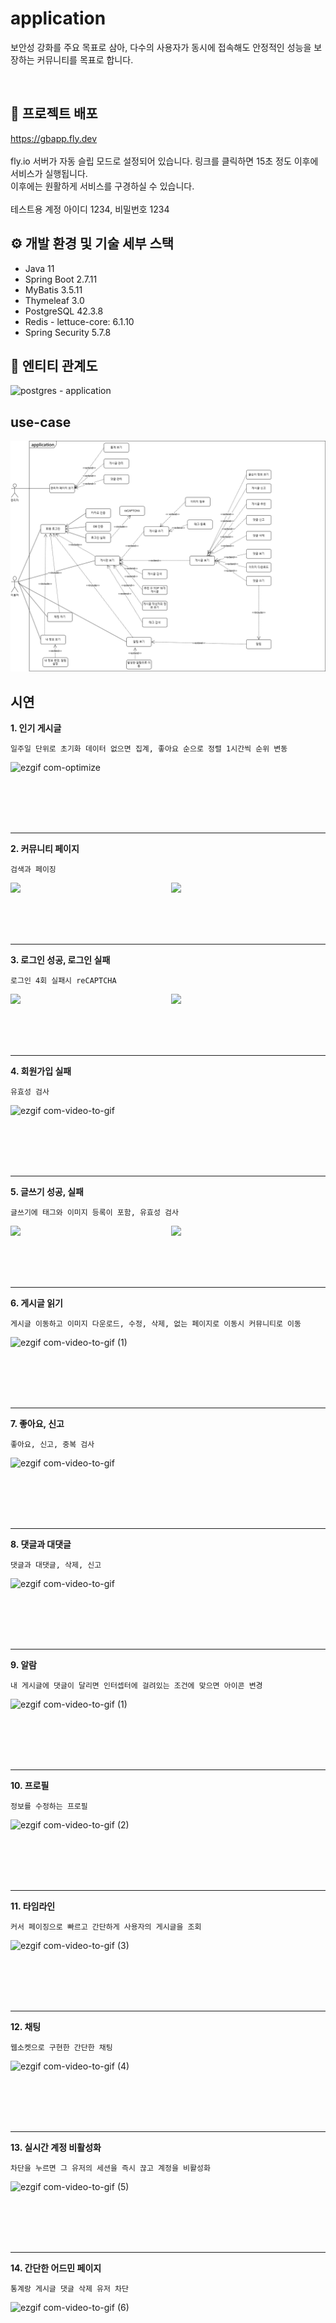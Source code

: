# application
보안성 강화를 주요 목표로 삼아, 다수의 사용자가 동시에 접속해도 안정적인 성능을 보장하는 커뮤니티를 목표로 합니다.


<br>

## 📒 프로젝트 배포
https://gbapp.fly.dev
<br>
<br>
fly.io 서버가 자동 슬립 모드로 설정되어 있습니다. 링크를 클릭하면 15초 정도 이후에 서비스가 실행됩니다.
<br>
이후에는 원활하게 서비스를 구경하실 수 있습니다.
<br>
<br>
테스트용 계정 아이디 1234, 비밀번호 1234

## ⚙️ 개발 환경 및 기술 세부 스택
- Java 11
- Spring Boot 2.7.11
- MyBatis 3.5.11
- Thymeleaf 3.0
- PostgreSQL 42.3.8
- Redis - lettuce-core: 6.1.10
- Spring Security 5.7.8

  
  
  

## 📄 엔티티 관계도
![postgres - application](https://github.com/fxzz/application/assets/3148006/20ff60d6-25bf-4923-b2e3-eb279e318ed8)




## use-case

![](https://github.com/fxzz/application/raw/main/Usecase%20Diagram.png)


## 시연
**1. 인기 게시글**

```
일주일 단위로 초기화 데이터 없으면 집계, 좋아요 순으로 정렬 1시간씩 순위 변동
```
  
![ezgif com-optimize](https://github.com/fxzz/application/assets/3148006/3d737026-bc48-48d3-b200-4592a3ade9de)

<br>
<br>
<br>
<br>

***

**2. 커뮤니티 페이지**
```
검색과 페이징
```
<div style="display: flex; justify-content: space-between;">
  <img src="https://github.com/fxzz/application/assets/3148006/4c942c02-f750-4c97-bef2-a75ee856c8d3" width="49%">
  <img src="https://github.com/fxzz/application/assets/3148006/6c37fd71-bf74-4cf2-926f-27faed52c322" width="49%">
</div>

<br>
<br>
<br>
<br>

***

**3. 로그인 성공, 로그인 실패**
```
로그인 4회 실패시 reCAPTCHA
```
<div style="display: flex; justify-content: space-between;">
  <img src="https://github.com/fxzz/application/assets/3148006/a13ef6b4-a91c-4940-9aec-6a7c73291a9d" width="49%">
  <img src="https://github.com/fxzz/application/assets/3148006/39719ce7-f85c-4f76-a8dc-1ca3347a399c" width="49%">
</div>

<br>
<br>
<br>
<br>

***

**4. 회원가입 실패**
```
유효성 검사
```

![ezgif com-video-to-gif](https://github.com/fxzz/application/assets/3148006/13b15aba-ac1c-436c-a5ab-4c7959ed7fb2)


<br>
<br>
<br>
<br>

***

**5. 글쓰기 성공, 실패**
```
글쓰기에 태그와 이미지 등록이 포함, 유효성 검사
```

<div style="display: flex; justify-content: space-between;">
  <img src="https://github.com/fxzz/application/assets/3148006/95f2dd0c-279c-408a-945b-7f63ff22cec0" width="49%">
  <img src="https://github.com/fxzz/application/assets/3148006/a203ccb4-d9c8-45d4-b24d-96a3f15e8a5e" width="49%">
</div>

<br>
<br>
<br>
<br>

***

**6. 게시글 읽기**
```
게시글 이동하고 이미지 다운로드, 수정, 삭제, 없는 페이지로 이동시 커뮤니티로 이동
```

![ezgif com-video-to-gif (1)](https://github.com/fxzz/StudyNotes/assets/3148006/d3225be3-eef5-4eb7-a1ca-e2c63e6caebd)

<br>
<br>
<br>
<br>

***

**7. 좋아요, 신고**
```
좋아요, 신고, 중복 검사
```

![ezgif com-video-to-gif](https://github.com/fxzz/StudyNotes/assets/3148006/32963730-ec27-4efd-82c2-d1628891961f)

<br>
<br>
<br>
<br>

***

**8. 댓글과 대댓글**
```
댓글과 대댓글, 삭제, 신고
```

![ezgif com-video-to-gif](https://github.com/fxzz/StudyNotes/assets/3148006/8b2b2e5b-ea36-4c0f-820a-c394eb5bc887)

<br>
<br>
<br>
<br>

***


**9. 알람**
```
내 게시글에 댓글이 달리면 인터셉터에 걸려있는 조건에 맞으면 아이콘 변경
```

![ezgif com-video-to-gif (1)](https://github.com/fxzz/StudyNotes/assets/3148006/4c248d8e-1d5c-4acb-92b0-2a925e5f207a)

<br>
<br>
<br>
<br>

***

**10. 프로필**
```
정보를 수정하는 프로필
```

![ezgif com-video-to-gif (2)](https://github.com/fxzz/StudyNotes/assets/3148006/145c528f-168b-4c3f-8af9-dccfb8e2a63f)

<br>
<br>
<br>
<br>

***

**11. 타임라인**
```
커서 페이징으로 빠르고 간단하게 사용자의 게시글을 조회
```

![ezgif com-video-to-gif (3)](https://github.com/fxzz/StudyNotes/assets/3148006/4119cd5e-ca93-409e-b90d-90eeb54851e5)

<br>
<br>
<br>
<br>

***
**12. 채팅**
```
웹소켓으로 구현한 간단한 채팅
```

![ezgif com-video-to-gif (4)](https://github.com/fxzz/StudyNotes/assets/3148006/a7f44e6d-24fe-41c0-a822-4808fd6e8d54)

<br>
<br>
<br>
<br>

***
**13. 실시간 계정 비활성화**
```
차단을 누르면 그 유저의 세션을 즉시 끊고 계정을 비활성화
```
![ezgif com-video-to-gif (5)](https://github.com/fxzz/StudyNotes/assets/3148006/d3d74734-2bcf-4f44-ac55-acba662aec35)

<br>
<br>
<br>
<br>

***
**14. 간단한 어드민 페이지**
```
통계랑 게시글 댓글 삭제 유저 차단
```

![ezgif com-video-to-gif (6)](https://github.com/fxzz/StudyNotes/assets/3148006/b4d2fdd8-89cd-47ee-8792-d4d6269c4d09)


